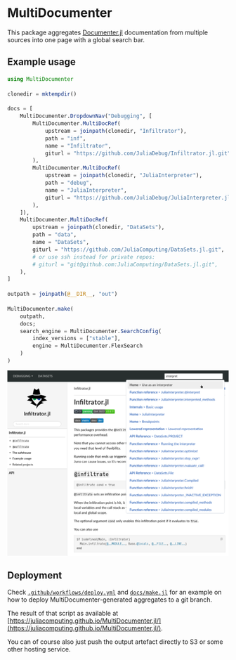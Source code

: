 # MultiDocumenter

This package aggregates [Documenter.jl](https://github.com/JuliaDocs/Documenter.jl) documentation from multiple sources into one page with a global search bar.

## Example usage
```julia
using MultiDocumenter

clonedir = mktempdir()

docs = [
    MultiDocumenter.DropdownNav("Debugging", [
        MultiDocumenter.MultiDocRef(
            upstream = joinpath(clonedir, "Infiltrator"),
            path = "inf",
            name = "Infiltrator",
            giturl = "https://github.com/JuliaDebug/Infiltrator.jl.git",
        ),
        MultiDocumenter.MultiDocRef(
            upstream = joinpath(clonedir, "JuliaInterpreter"),
            path = "debug",
            name = "JuliaInterpreter",
            giturl = "https://github.com/JuliaDebug/JuliaInterpreter.jl.git",
        ),
    ]),
    MultiDocumenter.MultiDocRef(
        upstream = joinpath(clonedir, "DataSets"),
        path = "data",
        name = "DataSets",
        giturl = "https://github.com/JuliaComputing/DataSets.jl.git",
        # or use ssh instead for private repos:
        # giturl = "git@github.com:JuliaComputing/DataSets.jl.git",
    ),
]

outpath = joinpath(@__DIR__, "out")

MultiDocumenter.make(
    outpath,
    docs;
    search_engine = MultiDocumenter.SearchConfig(
        index_versions = ["stable"],
        engine = MultiDocumenter.FlexSearch
    )
)
```

![example](sample.png)

## Deployment

Check [`.github/workflows/deploy.yml`](.github/workflows/deploy.yml) and [`docs/make.jl`](docs/make.jl) for an example on how to deploy MultiDocumenter-generated aggregates to a git branch.

The result of that script as available at [https://juliacomputing.github.io/MultiDocumenter.jl/](https://juliacomputing.github.io/MultiDocumenter.jl/).

You can of course also just push the output artefact directly to S3 or some other hosting service.
